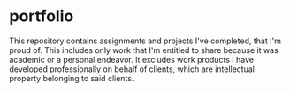 # portfolio
This repository contains assignments and projects I've completed, that I'm proud of. This includes only work that I'm entitled to share because it was academic or a personal endeavor. It excludes work products I have developed professionally on behalf of clients, which are intellectual property belonging to said clients.
